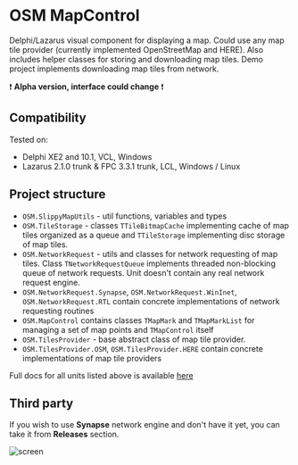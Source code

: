 ﻿OSM MapControl
==============

Delphi/Lazarus visual component for displaying a map. Could use any map tile provider (currently implemented OpenStreetMap and HERE). Also includes helper classes for storing and downloading map tiles.
Demo project implements downloading map tiles from network.

:exclamation: **Alpha version, interface could change** :exclamation:

Compatibility
-------------

Tested on:

  - Delphi XE2 and 10.1, VCL, Windows
  - Lazarus 2.1.0 trunk & FPC 3.3.1 trunk, LCL, Windows / Linux

Project structure
-----------------

  - `OSM.SlippyMapUtils` - util functions, variables and types
  - `OSM.TileStorage` - classes `TTileBitmapCache` implementing cache of map tiles organized as a queue and `TTileStorage` implementing disc storage of map tiles.
  - `OSM.NetworkRequest` - utils and classes for network requesting of map tiles. Class `TNetworkRequestQueue` implements threaded non-blocking queue of network requests. Unit doesn't contain any real network request engine.
  - `OSM.NetworkRequest.Synapse`, `OSM.NetworkRequest.WinInet`, `OSM.NetworkRequest.RTL` contain concrete implementations of network requesting routines
  - `OSM.MapControl` contains classes `TMapMark` and `TMapMarkList` for managing a set of map points and `TMapControl` itself
  - `OSM.TilesProvider` - base abstract class of map tile provider.
  - `OSM.TilesProvider.OSM`, `OSM.TilesProvider.HERE` contain concrete implementations of map tile providers
  
Full docs for all units listed above is available [here](https://fr0st-brutal.github.io/Delphi_OSMMap/)

Third party
-----------

If you wish to use **Synapse** network engine and don't have it yet, you can take it from **Releases** section.

![screen](https://raw.githubusercontent.com/Fr0sT-Brutal/Delphi_OSMMap/master/Screen/screen.png)